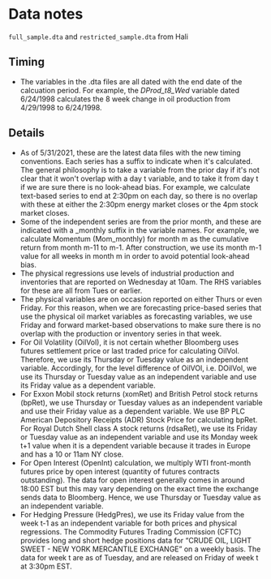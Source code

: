 # Data notes

``full_sample.dta`` and ``restricted_sample.dta`` from Hali

## Timing
- The variables in the .dta files are all dated with the end date of the calcuation period.  For example, the *DProd_t8_Wed* variable dated 6/24/1998 calculates the 8 week change in oil production from 4/29/1998 to 6/24/1998.

## Details
- As of 5/31/2021, these are the latest data files with the new timing conventions. Each series has a suffix to indicate when it's calculated. The general philosophy is to take a variable from the prior day if it's not clear that it won't overlap with a day t variable, and to take it from day t if we are sure there is no look-ahead bias. For example, we calculate text-based series to end at 2:30pm on each day, so there is no overlap with these at either the 2:30pm energy market closes or the 4pm stock market closes.
- Some of the independent series are from the prior month, and these are indicated with a _monthly suffix in the variable names. For example, we calculate Momentum (Mom_monthly) for month m as the cumulative return from month m-11 to m-1. After construction, we use its month m-1 value for all weeks in month m in order to avoid potential look-ahead bias.
- The physical regressions use levels of industrial production and inventories that are reported on Wednesday at 10am. The RHS variables for these are all from Tues or earlier.
- The physical variables are on occasion reported on either Thurs or even Friday. For this reason, when we are forecasting price-based series that use the physical oil market variables as forecasting variables, we use Friday and forward market-based observations to make sure there is no overlap with the production or inventory series in that week.
- For Oil Volatility (OilVol), it is not certain whether Bloomberg uses futures settlement price or last traded price for calculating OilVol. Therefore, we use its Thursday or Tuesday value as an independent variable. Accordingly, for the level difference of OilVOl, i.e. DOilVol, we use its Thursday or Tuesday value as an independent variable and use its Friday value as a dependent variable. 
- For Exxon Mobil stock returns (xomRet) and British Petrol stock returns (bpRet), we use Thursday or Tuesday values as an independent variable and use their Friday value as a dependent variable. We use BP PLC American Depository Receipts (ADR) Stock Price for calculating bpRet. For Royal Dutch Shell class A stock returns (rdsaRet), we use its Friday or Tuesday value as an independent variable and use its Monday week t+1 value when it is a dependent variable because it trades in Europe and has a 10 or 11am NY close.
- For Open Interest (OpenInt) calculation, we multiply WTI front-month futures price by open interest (quantity of futures contracts outstanding). The data for open interest generally comes in around 18:00 EST but this may vary depending on the exact time the exchange sends data to Bloomberg. Hence, we use Thursday or Tuesday value as an independent variable. 
- For Hedging Pressure (HedgPres), we use its Friday value from the week t-1 as an independent variable for both prices and physical regressions.  The Commodity Futures Trading Commission (CFTC) provides long and short hedge positions data for “CRUDE OIL, LIGHT SWEET - NEW YORK MERCANTILE EXCHANGE” on a weekly basis.  The data for week t are as of Tuesday, and are released on Friday of week t at 3:30pm EST.
